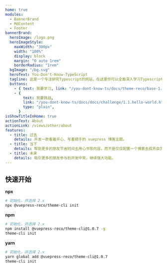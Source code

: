 ```yaml
---
home: true
modules:
  - BannerBrand
  - MdContent
  - Footer
bannerBrand:
  heroImage: /logo.png
  heroImageStyle:
    maxWidth: "300px"
    width: "100%"
    display: block
    margin: "0 auto 1rem"
    borderRadius: "1rem"
  bgImage: "/bg.svg"
  heroText: You-Don't-Know-TypeScript
  tagline: 这是一个专注研究Typescript的网站，在这里你可以全面深入学习Typescript相关知识，你还可以挑战相应的题目，快来学习吧。
  buttons:
    - { text: 我要学习, link: "/you-dont-know-ts/docs/theme-reco/base-1.html" }
    - {
        text: 我要挑战,
        link: "/you-dont-know-ts/docs/docs/challenge/1.1.hello-world.html",
        type: "plain",
      }
isShowTitleInHome: true
actionText: About
actionLink: /views/other/about
features:
  - title: 过去
    details: 开发一款看着开心、写着顺手的 vuepress 博客主题。
  - title: 当下
    details: 帮助更多的朋友节省时间去用心书写内容，而不是仅仅配置一个博客去孤芳自赏。
  - title: 未来
    details: 吸引更多的朋友参与到开发中来，继续强大功能。
---
```


## 快速开始

**npx**

```bash
# 初始化，并选择 2.x
npx @vuepress-reco/theme-cli init
```

**npm**

```bash
# 初始化，并选择 2.x
npm install @vuepress-reco/theme-cli@1.0.7 -g
theme-cli init
```

**yarn**

```bash
# 初始化，并选择 2.x
yarn global add @vuepress-reco/theme-cli@1.0.7
theme-cli init
```
